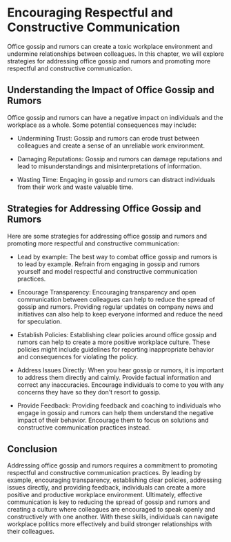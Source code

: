Encouraging Respectful and Constructive Communication
======================================================================================================

Office gossip and rumors can create a toxic workplace environment and undermine relationships between colleagues. In this chapter, we will explore strategies for addressing office gossip and rumors and promoting more respectful and constructive communication.

Understanding the Impact of Office Gossip and Rumors
----------------------------------------------------

Office gossip and rumors can have a negative impact on individuals and the workplace as a whole. Some potential consequences may include:

* Undermining Trust: Gossip and rumors can erode trust between colleagues and create a sense of an unreliable work environment.

* Damaging Reputations: Gossip and rumors can damage reputations and lead to misunderstandings and misinterpretations of information.

* Wasting Time: Engaging in gossip and rumors can distract individuals from their work and waste valuable time.

Strategies for Addressing Office Gossip and Rumors
--------------------------------------------------

Here are some strategies for addressing office gossip and rumors and promoting more respectful and constructive communication:

* Lead by example: The best way to combat office gossip and rumors is to lead by example. Refrain from engaging in gossip and rumors yourself and model respectful and constructive communication practices.

* Encourage Transparency: Encouraging transparency and open communication between colleagues can help to reduce the spread of gossip and rumors. Providing regular updates on company news and initiatives can also help to keep everyone informed and reduce the need for speculation.

* Establish Policies: Establishing clear policies around office gossip and rumors can help to create a more positive workplace culture. These policies might include guidelines for reporting inappropriate behavior and consequences for violating the policy.

* Address Issues Directly: When you hear gossip or rumors, it is important to address them directly and calmly. Provide factual information and correct any inaccuracies. Encourage individuals to come to you with any concerns they have so they don't resort to gossip.

* Provide Feedback: Providing feedback and coaching to individuals who engage in gossip and rumors can help them understand the negative impact of their behavior. Encourage them to focus on solutions and constructive communication practices instead.

Conclusion
----------

Addressing office gossip and rumors requires a commitment to promoting respectful and constructive communication practices. By leading by example, encouraging transparency, establishing clear policies, addressing issues directly, and providing feedback, individuals can create a more positive and productive workplace environment. Ultimately, effective communication is key to reducing the spread of gossip and rumors and creating a culture where colleagues are encouraged to speak openly and constructively with one another. With these skills, individuals can navigate workplace politics more effectively and build stronger relationships with their colleagues.
